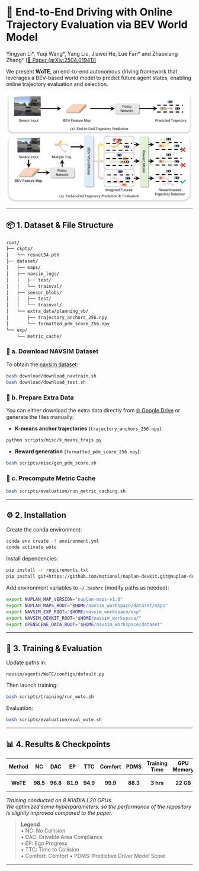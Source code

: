 # 🚗 End-to-End Driving with Online Trajectory Evaluation via BEV World Model

Yingyan Li*, Yuqi Wang*, Yang Liu, Jiawei He, Lue Fan† and Zhaoxiang Zhang†
[[📄 Paper (arXiv:2504.01941)]](https://arxiv.org/abs/2504.01941)

We present **WoTE**, an end-to-end autonomous driving framework that leverages a BEV-based world model to predict future agent states, enabling online trajectory evaluation and selection.

<p align="center">
  <img src="assets/fig1.jpg" alt="WoTE Framework" width="1000"/>
</p>

---

## 📦 1. Dataset & File Structure

```bash
root/
├── ckpts/
│   └── resnet34.pth
├── dataset/
│   ├── maps/
│   ├── navsim_logs/
│   │   ├── test/
│   │   └── trainval/
│   ├── sensor_blobs/
│   │   ├── test/
│   │   └── trainval/
│   └── extra_data/planning_vb/
│       ├── trajectory_anchors_256.npy
│       └── formatted_pdm_score_256.npy
└── exp/
    └── metric_cache/
```

### 📁 a. Download NAVSIM Dataset

To obtain the [navsim dataset](https://github.com/autonomousvision/navsim/tree/main):

```bash
bash download/download_navtrain.sh
bash download/download_test.sh
```

### 📁 b. Prepare Extra Data

You can either download the extra data directly from [🌐 Google Drive](https://drive.google.com/drive/folders/1dIHK8nXkzhIhGCRQOpKibaizwH-7fHqs?usp=sharing) or generate the files manually:

- **K-means anchor trajectories** (`trajectory_anchors_256.npy`):

```bash
python scripts/misc/k_means_trajs.py
```

- **Reward generation** (`formatted_pdm_score_256.npy`):

```bash
bash scripts/misc/gen_pdm_score.sh
```

### 📁 c. Precompute Metric Cache

```bash
bash scripts/evaluation/run_metric_caching.sh
```

---

## ⚙️ 2. Installation

Create the conda environment:

```bash
conda env create -f environment.yml
conda activate wote
```

Install dependencies:

```bash
pip install -r requirements.txt
pip install git+https://github.com/motional/nuplan-devkit.git@nuplan-devkit-v1.2#egg=nuplan-devkit
```

Add environment variables to `~/.bashrc` (modify paths as needed):

```bash
export NUPLAN_MAP_VERSION="nuplan-maps-v1.0"
export NUPLAN_MAPS_ROOT="$HOME/navsim_workspace/dataset/maps"
export NAVSIM_EXP_ROOT="$HOME/navsim_workspace/exp"
export NAVSIM_DEVKIT_ROOT="$HOME/navsim_workspace/"
export OPENSCENE_DATA_ROOT="$HOME/navsim_workspace/dataset"
```

---

## 🚀 3. Training & Evaluation

Update paths in:

```
navsim/agents/WoTE/configs/default.py
```

Then launch training:

```bash
bash scripts/training/run_wote.sh
```

Evaluation:
```bash
bash scripts/evaluation/eval_wote.sh
```
---

## 📊 4. Results & Checkpoints

| Method     | NC   | DAC  | EP   | TTC  | Comfort | PDMS | Training Time | GPU Memory | Checkpoint |
|:----------:|:----:|:----:|:----:|:----:|:-------:|:----:|:--------------:|:-----------:|:----------:|
| **WoTE**   | **98.5** | **96.8** | **81.9** | **94.9** | **99.9**  | **88.3** | **3 hrs** | **22 GB**   | [📥 Download](https://drive.google.com/drive/folders/1dIHK8nXkzhIhGCRQOpKibaizwH-7fHqs?usp=sharing) |

*Training conducted on 8 NVIDIA L20 GPUs.*  
*We optimized some hyperparameters, so the performance of the repository is slightly improved compared to the paper.*


> **Legend**  
> • NC: No Collision  
> • DAC: Drivable Area Compliance  
> • EP: Ego Progress  
> • TTC: Time to Collision  
> • Comfort: Comfort
> • PDMS: Predictive Driver Model Score

---
